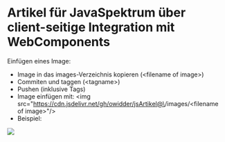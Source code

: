 # Artikel für JavaSpektrum über client-seitige Integration mit WebComponents

Einfügen eines Image:
* Image in das images-Verzeichnis kopieren (\<filename of image>)
* Commiten und taggen (\<tagname>)
* Pushen (inklusive Tags)
* Image einfügen mit: \<img src="https://cdn.jsdelivr.net/gh/owidder/jsArtikel@\<tagname>/images/\<filename of image>"/>
* Beispiel:
<img src="https://cdn.jsdelivr.net/gh/owidder/jsArtikel@v20190416-01/images/i-hate-webcomponents.png"/>